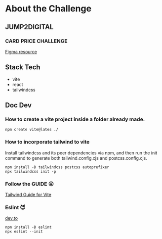 # About the Challenge

## JUMP2DIGITAL

### CARD PRICE CHALLENGE

[Figma resource](https://www.figma.com/file/8DTsCBsanZ0OEoLdiY1qzW/front_creator?node-id=4%3A194)

## Stack Tech
- vite
- react
- tailwindcss

## Doc Dev 
### How to create a vite project inside a folder already made.
`npm create vite@lates ./`

### How to incorporate tailwind to vite

Install tailwindcss and its peer dependencies via npm, and then run the init command to generate both tailwind.config.cjs and postcss.config.cjs.

```shell
npm install -D tailwindcss postcss autoprefixer
npx tailwindcss init -p
```
### Follow the GUIDE 😜
[Tailwind Guide for Vite](https://tailwindcss.com/docs/guides/vite)

### Eslint 😈
[dev.to](https://dev.to/equiman/vite-powerful-react-project-g4m)

```
npm install -D eslint
npx eslint --init
```